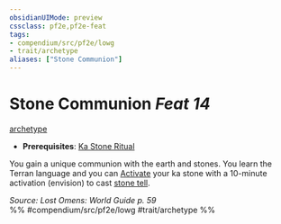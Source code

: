 ```yaml
---
obsidianUIMode: preview
cssclass: pf2e,pf2e-feat
tags:
- compendium/src/pf2e/lowg
- trait/archetype
aliases: ["Stone Communion"]
---
```

# Stone Communion  *Feat 14*  
[archetype](../../Rules/traits/archetype.md)  

- **Prerequisites**: [Ka Stone Ritual](ka-stone-ritual-lowg.md)

You gain a unique communion with the earth and stones. You learn the Terran language and you can [Activate](../../Rules/actions/activate-an-item.md) your ka stone with a 10-minute activation (envision) to cast [stone tell](../spells/stone-tell.md).

*Source: Lost Omens: World Guide p. 59*  
%% #compendium/src/pf2e/lowg #trait/archetype %%